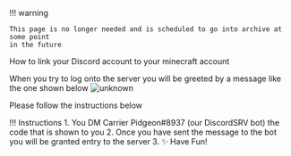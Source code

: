!!! warning

    This page is no longer needed and is scheduled to go into archive at some point
    in the future

How to link your Discord account to your minecraft account

When you try to log onto the server you will be greeted by a message like the one shown below
![unknown](https://user-images.githubusercontent.com/36905598/148169437-28d4bdaa-fd25-4b33-9092-9438290c49b1.png)

Please follow the instructions below

!!! Instructions
    1. You DM Carrier Pidgeon#8937 (our DiscordSRV bot) the code that is shown to you
    2. Once you have sent the message to the bot you will be granted entry to the server
    3. ✨ Have Fun!